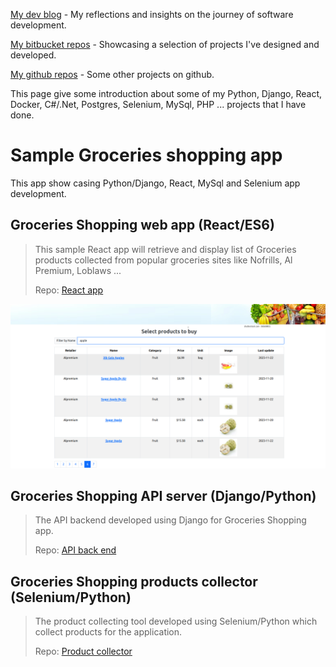 [My dev blog](https://dev.to/patfinder) - My reflections and insights on the journey of software development.

[My bitbucket repos](https://bitbucket.org/patfinder/) - Showcasing a selection of projects I've designed and developed.

[My github repos](https://github.com/patfinder?tab=repositories) - Some other projects on github.

This page give some introduction about some of my Python, Django, React, Docker, C#/.Net, Postgres, Selenium, MySql, PHP ... projects that I have done.

# Sample Groceries shopping app

This app show casing Python/Django, React, MySql and Selenium app development.

## Groceries Shopping web app (React/ES6)

> This sample React app will retrieve and display list of Groceries products collected from popular groceries sites like Nofrills, Al Premium, Loblaws ... 
>
> Repo: [React app](https://github.com/patfinder/groceries-app)

![Groceries App](https://github.com/patfinder/groceries-app/raw/assets/groceries-app.png?raw=true)

## Groceries Shopping API server (Django/Python)

> The API backend developed using Django for Groceries Shopping app.
>
> Repo: [API back end](https://github.com/patfinder/groceries_shopping-backend)

## Groceries Shopping products collector (Selenium/Python)

> The product collecting tool developed using Selenium/Python which collect products for the application.
>
> Repo: [Product collector](https://github.com/patfinder/groceries-shopping)
